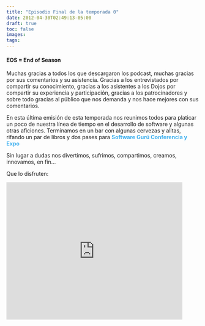 ```yaml
---
title: "Episodio Final de la temporada 0"
date: 2012-04-30T02:49:13-05:00
draft: true
toc: false
images:
tags:
---
```


<h4>EOS = End of Season</h4>

Muchas gracias a todos los que descargaron los podcast, muchas gracias por sus comentarios y su asistencia. Gracias a los entrevistados por compartir su conocimiento, gracias a los asistentes a los Dojos por compartir su experiencia y participación, gracias a los patrocinadores y sobre todo gracias al público que nos demanda y nos hace mejores con sus comentarios.

En esta última emisión de esta temporada nos reunimos todos para platicar un poco de nuestra línea de tiempo en el desarrollo de software y algunas otras aficiones. Terminamos en un bar con algunas cervezas y alitas, rifando un par de libros y dos pases para <b style="color:#3eb0ef;">Software Gurú Conferencia y Expo</b>

Sin lugar a dudas nos divertimos, sufrimos, compartimos, creamos, innovamos, en fin…

Que lo disfruten:

<iframe src="https://player.vimeo.com/video/41325296?h=423a517d9b" width="460" height="360" frameborder="0"></iframe>
